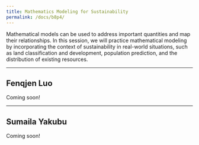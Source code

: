 ```yaml
---
title: Mathematics Modeling for Sustainability
permalink: /docs/b8p4/
---
```


Mathematical models can be used to address important quantities and map their relationships. In this session, we will practice mathematical modeling by incorporating the context of sustainability in real-world situations, such as land classification and development, population prediction, and the distribution of existing resources.

***

## Fenqjen Luo

Coming soon!

***

## Sumaila Yakubu

Coming soon!